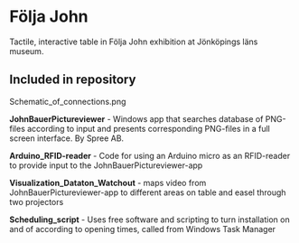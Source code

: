 # Följa John
Tactile, interactive table in Följa John exhibition at Jönköpings läns museum.

## Included in repository
Schematic_of_connections.png

**JohnBauerPictureviewer** - Windows app that searches database of PNG-files according to input and presents corresponding PNG-files in a full screen interface. By Spree AB.

**Arduino_RFID-reader** - Code for using an Arduino micro as an RFID-reader to provide input to the JohnBauerPictureviewer-app

**Visualization_Dataton_Watchout** - maps video from JohnBauerPictureviewer-app to different areas on table and easel through two projectors 

**Scheduling_script** - Uses free software and scripting to turn installation on and of according to opening times, called from Windows Task Manager 
